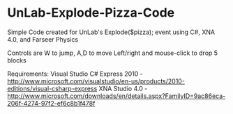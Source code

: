 UnLab-Explode-Pizza-Code
========================

Simple Code created for UnLab's Explode($pizza); event using C#, XNA 4.0, and Farseer Physics

Controls are W to jump, A,D to move Left/right and mouse-click to drop 5 blocks

Requirements:
Visual Studio C# Express 2010 - http://www.microsoft.com/visualstudio/en-us/products/2010-editions/visual-csharp-express
XNA Studio 4.0 - http://www.microsoft.com/downloads/en/details.aspx?FamilyID=9ac86eca-206f-4274-97f2-ef6c8b1f478f
